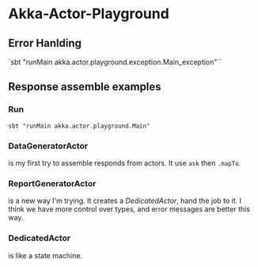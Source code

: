 # Akka-Actor-Playground

## Error Hanlding
`sbt "runMain akka.actor.playground.exception.Main_exception"``

## Response assemble examples
### Run
`sbt "runMain akka.actor.playground.Main"`

### DataGeneratorActor
is my first try to assemble responds from actors. It use `ask` then `.mapTo`.

### ReportGeneratorActor
is a new way I'm trying. It creates a *DedicatedActor*, hand the job to it. I think we have more control over types, and error messages are better this way.

### DedicatedActor
is like a state machine.
